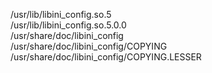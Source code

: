 /usr/lib/libini\_config.so.5  
/usr/lib/libini\_config.so.5.0.0  
/usr/share/doc/libini\_config  
/usr/share/doc/libini\_config/COPYING  
/usr/share/doc/libini\_config/COPYING.LESSER  
